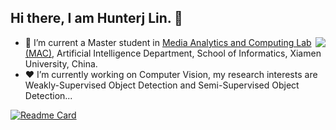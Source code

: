 ## Hi there, I am Hunterj Lin. 👋
<img align="right" src="https://github-readme-stats.vercel.app/api?username=HunterJ-Lin&show_icons=true&theme=cobalt&hide_title=true" />

- 🌱 I’m current a Master student in [Media Analytics and Computing Lab (MAC)](https://mac.xmu.edu.cn/), Artificial Intelligence Department, School of Informatics, Xiamen University, China.
- ❤️ I’m currently working on Computer Vision, my research interests are Weakly-Supervised Object Detection and Semi-Supervised Object Detection...
<!--
**HunterJ-Lin/HunterJ-Lin** is a ✨ _special_ ✨ repository because its `README.md` (this file) appears on your GitHub profile.

Here are some ideas to get you started:

- 🔭 I’m currently working on ...
- 🌱 I’m currently learning ...
- 👯 I’m looking to collaborate on ...
- 🤔 I’m looking for help with ...
- 💬 Ask me about ...
- 📫 How to reach me: ...
- 😄 Pronouns: ...
- ⚡ Fun fact: ...
-->

[![Readme Card](https://github-readme-stats.vercel.app/api/pin/?username=HunterJ-Lin&repo=ActiveTeacher)](https://github.com/HunterJ-Lin/ActiveTeacher)

<!-- [![Top Langs](https://github-readme-stats.vercel.app/api/top-langs/?username=HunterJ-Lin&layout=compact)](https://github.com/HunterJ-Lin/HunterJ-Lin)
![Hunterj Lin's github stats](https://github-readme-stats-anuraghazra1.vercel.app/api?username=HunterJ-Lin&show_icons=true&theme=cobalt) -->
